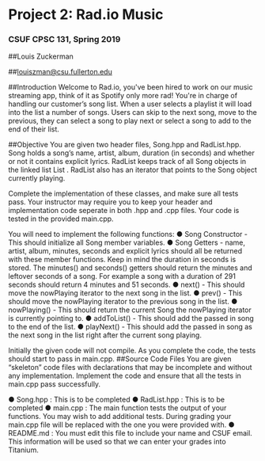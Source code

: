 # Project 2: Rad.io Music
### CSUF CPSC 131, Spring 2019

##Louis Zuckerman

##louiszman@csu.fullerton.edu

##Introduction
Welcome to Rad.io, you've been hired to work on our music streaming app, think of it as Spotify
only more rad! You're in charge of handling our customer’s song list. When a user selects a
playlist it will load into the list a number of songs. Users can skip to the next song, move to the
previous, they can select a song to play next or select a song to add to the end of their list.

##Objective
You are given two header files, Song.hpp and RadList.hpp. Song holds a song’s name, artist,
album, duration (in seconds) and whether or not it contains explicit lyrics. RadList keeps track
of all Song objects in the linked list List . RadList also has an iterator that points to the Song
object currently playing.

Complete the implementation of these classes, and make sure all tests pass. Your instructor
may require you to keep your header and implementation code seperate in both .hpp and .cpp
files. Your code is tested in the provided main.cpp.

You will need to implement the following functions:
● Song Constructor - This should initialize all Song member variables.
● Song Getters - name, artist, album, minutes, seconds and explicit lyrics should all be
returned with these member functions. Keep in mind the duration in seconds is stored.
The minutes() and seconds() getters should return the minutes and leftover seconds of a
song. For example a song with a duration of 291 seconds should return 4 minutes and
51 seconds.
● next() - This should move the nowPlaying iterator to the next song in the list.
● prev() - This should move the nowPlaying iterator to the previous song in the list.
● nowPlaying() - This should return the current Song the nowPlaying iterator is
currently pointing to.
● addToList() - This should add the passed in song to the end of the list.
● playNext() - This should add the passed in song as the next song in the list right after
the current song playing.

Initially the given code will not compile. As you complete the code, the tests should start to pass
in main.cpp.
##Source Code Files
You are given “skeleton” code files with declarations that may be incomplete and without any
implementation. Implement the code and ensure that all the tests in main.cpp pass
successfully.

● Song.hpp : This is to be completed
● RadList.hpp : This is to be completed
● main.cpp : The main function tests the output of your functions. You may wish to add
additional tests. During grading your main.cpp file will be replaced with the one you were
provided with.
● README.md : You must edit this file to include your name and CSUF email. This
information will be used so that we can enter your grades into Titanium.
